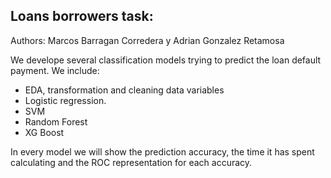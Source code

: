 ## Loans borrowers task: 

Authors: Marcos Barragan Corredera y Adrian Gonzalez Retamosa

We develope several classification models trying to predict the loan default payment. We include: 

- EDA, transformation and cleaning data variables
- Logistic regression.
- SVM
- Random Forest
- XG Boost

In every model we will show the prediction accuracy, the time it has spent calculating and the ROC representation for each accuracy. 

